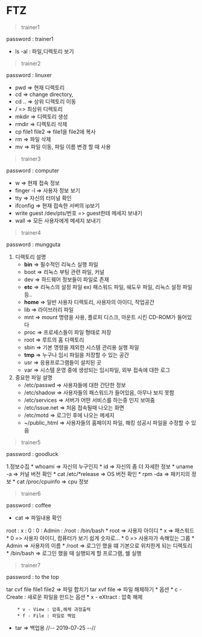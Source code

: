 # FTZ

>trainer1

password : trainer1

* ls -al : 파일,디렉토리 보기

>trainer2

password : linuxer

* pwd => 현재 디렉토리
* cd => change directory,
* cd .. => 상위 디렉토리 이동
* / => 최상위 디렉토리
* mkdir => 디렉토리 생성
* rmdir => 디렉토리 삭제
* cp file1 file2 => file1을 file2에 복사
* rm => 파일 삭제
* mv => 파일 이동, 파일 이름 변경 할 때 사용

>trainer3

password : computer

* w => 현재 접속 정보
* finger -l => 사용자 정보 보기
* tty => 자신의 터미널 확인
* ifconfig => 현재 접속한 서버의 ip보기
* write guest /dev/pts/번호 => guest한테 메세지 보내기
* wall => 모든 사용자에게 메세지 보내기

>trainer4

password : mungguta

1. 디렉토리 설명
    * **bin** => 필수적인 리눅스 실행 파일
    * boot => 리눅스 부팅 관련 파일, 커널
    * dev => 하드웨어 정보들이 파일로 존재
    * **etc** => 리눅스의 설정 파일 ex) 패스워드 파일, 쉐도우 파일, 리눅스 설정 파일등..
    * **home** => 일반 사용자 디렉토리, 사용자의 아이디, 작업공간
    * lib => 라이브러리 파일
    * mnt => mount 명령을 사용, 플로피 디스크, 마운트 시킨 CD-ROM가 들어있다
    * proc => 프로세스들이 파일 형태로 저장
    * root => 루트의 홈 디렉토리
    * sbin => 기본 명령을 제외한 시스템 관리용 실행 파일
    * **tmp** => 누구나 임시 파일을 저장할 수 있는 공간
    * usr => 응용프로그램들이 설치된 곳
    * var => 시스템 운영 중에 생성되는 임시파일, 외부 접속에 대한 로그
2. 중요한 파일 설명
    * /etc/passwd => 사용자들에 대한 간단한 정보
    * /etc/shadow => 사용자들의 패스워드가 들어있음, 아무나 보지 못함
    * /etc/services => 서버가 어떤 서비스를 하는중 인지 보여줌
    * /etc/issue.net => 처음 접속될때 나오는 화면
    * /etc/motd => 로그인 후에 나오는 메세지
    * ~/public_html => 사용자들의 홈페이지 파일, 해킹 성공시 파일을 수정할 수 있음

>trainer5

password : goodluck

1.정보수집
    * whoami => 자신의 누구인지
    * id => 자신의 좀 더 자세한 정보
    * uname -a => 커널 버전 확인
    * cat /etc/\*release => OS 버전 확인 
    * rpm -da => 패키지의 정보
    * cat /proc/cpuinfo => cpu 정보 

>trainer6

password : coffee

* cat => 파일내용 확인

root : x : 0 : 0 : Admin : /root : /bin/bash
    * root => 사용자 아이디
    * x => 패스워드
    * 0 => 사용자 아이디, 컴퓨터가 보기 쉽게 숫자로...
    * 0 => 사용자가 속해있는 그룹
    * Admin => 사용자의 이름
    * /root => 로그인 했을 떄 기본으로 위치한게 되는 디렉토리
    * /bin/bash => 로그인 했을 때 실행되게 할 프로그램, 쉘 실행

>trainer7

password : to the top

tar cvf file file1 file2 => 파일 합치기
tar xvf file => 파일 해체하기
    * 옵션
        * c - Create : 새로운 파일을 만드는 옵션
        * x - eXtract : 압축 해제

        * v - View : 압축,해체 과정출력
        * f - File : 파일로 백업
* tar => 백업용
//-- 2019-07-25 --//